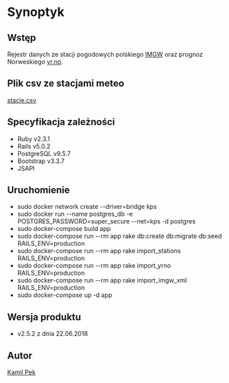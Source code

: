 # Synoptyk

## Wstęp
Rejestr danych ze stacji pogodowych polskiego [IMGW](http://www.imgw.pl/) oraz prognoz Norweskiego [yr.no](https://www.yr.no/).

## Plik csv ze stacjami meteo
[stacje.csv](https://github.com/kamilpek/synop/blob/master/stacje.csv)

## Specyfikacja zależności
* Ruby v2.3.1
* Rails v5.0.2
* PostgreSQL v9.5.7
* Bootstrap v3.3.7
* JSAPI

## Uruchomienie
* sudo docker network create --driver=bridge kps
* sudo docker run --name postgres_db -e POSTGRES_PASSWORD=super_secure --net=kps -d postgres
* sudo docker-compose build app
* sudo docker-compose run --rm app rake db:create db:migrate db:seed RAILS_ENV=production
* sudo docker-compose run --rm app rake import_stations RAILS_ENV=production
* sudo docker-compose run --rm app rake import_yrno RAILS_ENV=production
* sudo docker-compose run --rm app rake import_imgw_xml RAILS_ENV=production
* sudo docker-compose up -d app

## Wersja produktu
* v2.5.2 z dnia 22.06.2018

## Autor
[Kamil Pek](https://github.com/kamilpek)
